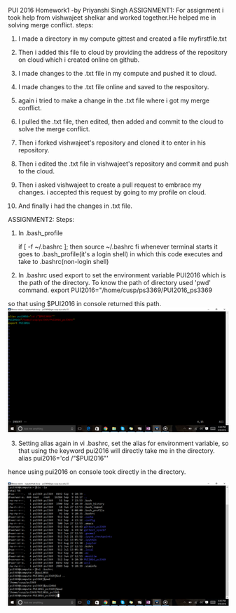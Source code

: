 PUI 2016  Homework1 -by Priyanshi Singh
ASSIGNMENT1:  For assignment i took help from vishwajeet shelkar and worked together.He helped me in solving merge conflict.
steps:
1) I made a directory in my compute gittest and created a file myfirstfile.txt

2) Then i added this file to cloud by providing the address of the repository on cloud which i created online on github.

3) I made changes to the .txt file in my compute and pushed it to cloud.

4) I made changes to the .txt file online and saved to the respository.

5) again i tried to make a change in the .txt file where i got my merge conflict.

6) I pulled the .txt file, then edited, then added and commit to the cloud to solve the merge conflict.

7) Then i forked vishwajeet's repository and cloned it to enter in his repository.

8) Then i edited the .txt file in vishwajeet's repository and commit and push to the cloud.

9) Then i asked vishwajeet to create a pull request to embrace my changes. i accepted this request by going to my profile on cloud.

10) And finally i had the changes in .txt file.



ASSIGNMENT2:
Steps:
1) In .bash_profile 

    if [ -f ~/.bashrc ]; then 
        source ~/.bashrc
    fi
whenever terminal starts it goes to .bash_profile(it's a login shell) in which this code executes and take to .bashrc(non-login shell)

2) In .bashrc
used export to set the environment variable PUI2016 which is the path of the directory. To know the path of directory used 'pwd' command. 
    export PUI2016="/home/cusp/ps3369/PUI2016_ps3369
    
so that using $PUI2016 in console returned this path.
![Screenshot 1 my bashrc](bashrc.png)

3) Setting alias
again in vi .bashrc, set the alias for environment variable, so that using the keyword pui2016 will directly take me in the directory.
    alias pui2016='cd /"$PUI2016"'
    
hence using pui2016 on console took directly in the directory.
    
![Screenshot 2 my console](console.png)    
        

